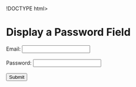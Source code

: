 !DOCTYPE html>
<html>
<body>

<h1>Display a Password Field</h1>

<form action="/action_page.php">
  <label for="email">Email:</label>
  <input type="email" id="email" name="email"><br><br>
  <label for="pwd">Password:</label>
  <input type="password" id="pwd" name="pwd" minlength="8"><br><br>
  <input type="submit">
</form>

</body>
</html> 

  

 

  
